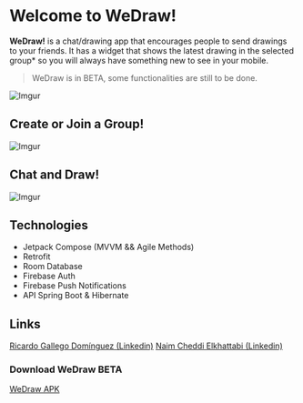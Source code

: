 # Welcome to WeDraw!
 **WeDraw!** is a chat/drawing app that encourages people to send drawings to your friends. It has a widget that shows the latest drawing in the selected group* so you will always have something new to see in your mobile.
> WeDraw is in BETA, some functionalities are still to be done.

![Imgur](https://imgur.com/ti5xP07.png)
## Create or Join a Group!

![Imgur](https://imgur.com/eLIgVMl.png)

## Chat and Draw!

![Imgur](https://imgur.com/XsOGB7e.png)

## Technologies

- Jetpack Compose (MVVM && Agile Methods)
- Retrofit
- Room Database
- Firebase Auth
- Firebase Push Notifications
- API Spring Boot & Hibernate


## Links

[Ricardo Gallego Domínguez (Linkedin)](https://www.linkedin.com/in/ricardo-gallego-domínguez-928a80213)
[Naim Cheddi Elkhattabi (Linkedin)](https://www.linkedin.com/in/naim-cheddi-elkhattabi-b3257823a/)

### Download WeDraw BETA
[WeDraw APK](https://drive.google.com/file/d/1i6p9DhYIxJ7-kTKz0jiqMi2Zt_NevBWQ/view?usp=sharing)
